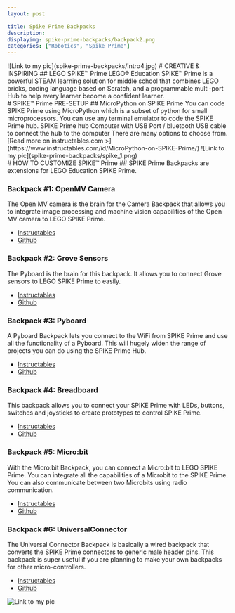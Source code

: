 ```yaml
---
layout: post

title: Spike Prime Backpacks
description:
displayimg: spike-prime-backpacks/backpack2.png
categories: ["Robotics", "Spike Prime"]
---
```


<div class="image_text_overlay" markdown="1">
![Link to my pic](spike-prime-backpacks/intro4.jpg)
# CREATIVE & INSPIRING
## LEGO SPIKE™ Prime
LEGO® Education SPIKE™ Prime is a powerful STEAM learning solution for middle school that combines LEGO bricks, coding language based on Scratch, and a programmable multi-port Hub to help every learner become a confident learner.
 </div>

<div class="free_write" markdown="1">
# SPIKE™ Prime PRE-SETUP
## MicroPython on SPIKE Prime
You can code SPIKE Prime using MicroPython which is a subset of python for small microprocessors. You can use any terminal emulator to code the SPIKE Prime hub. SPIKE Prime hub Computer with USB Port / bluetooth USB cable to connect the hub to the computer There are many options to choose from.
[Read more on instructables.com >](https://www.instructables.com/id/MicroPython-on-SPIKE-Prime/)
![Link to my pic](spike-prime-backpacks/spike_1.png)
</div>
<div class="free_write" markdown="1">
# HOW TO CUSTOMIZE SPIKE™ Prime
## SPIKE Prime Backpacks are extensions for LEGO Education SPIKE Prime.

### Backpack #1: OpenMV Camera
The Open MV camera is the brain for the Camera Backpack that allows you to integrate image processing and machine vision capabilities of the Open MV camera to LEGO SPIKE Prime.
- [Instructables](https://www.instructables.com/id/Backpack-1-OpenMV-Camera/)
- [Github](https://github.com/ceeoinnovations/SPIKEPrimeBackpacks/tree/master/examples)

### Backpack #2: Grove Sensors
The Pyboard is the brain for this backpack. It allows you to connect Grove sensors to LEGO SPIKE Prime to easily.
- [Instructables](https://www.instructables.com/id/Backpack-2-Grove-Sensors/)
- [Github](https://github.com/ceeoinnovations/SPIKEPrimeBackpacks/tree/master/examples)

### Backpack #3: Pyboard
A Pyboard Backpack lets you connect to the WiFi from SPIKE Prime and use all the functionality of a Pyboard. This will hugely widen the range of projects you can do using the SPIKE Prime Hub.
- [Instructables](https://www.instructables.com/id/Backpack-3-PyBoard/)
- [Github](https://github.com/ceeoinnovations/SPIKEPrimeBackpacks/tree/master/examples)

### Backpack #4: Breadboard
This backpack allows you to connect your SPIKE Prime with LEDs, buttons, switches and joysticks to create prototypes to control SPIKE Prime.
- [Instructables](https://www.instructables.com/id/Backpack-4-Breadboard/)
- [Github](https://github.com/ceeoinnovations/SPIKEPrimeBackpacks/tree/master/examples)

### Backpack #5: Micro:bit
With the Micro:bit Backpack, you can connect a Micro:bit to LEGO SPIKE Prime. You can integrate all the capabilities of a Microbit to the SPIKE Prime. You can also communicate between two Microbits using radio communication.
- [Instructables](https://www.instructables.com/id/Backpack-5-Microbit)
- [Github](https://github.com/ceeoinnovations/SPIKEPrimeBackpacks/tree/master/examples)

### Backpack #6: UniversalConnector
The Universal Connector Backpack is basically a wired backpack that converts the SPIKE Prime connectors to generic male header pins. This backpack is super useful if you are planning to make your own backpacks for other micro-controllers.
- [Instructables](https://www.instructables.com/id/Backpack-6-Universal-Connector/)
- [Github](https://github.com/ceeoinnovations/SPIKEPrimeBackpacks/tree/master/examples)

![Link to my pic](spike-prime-backpacks/github.jpg)

</div>
